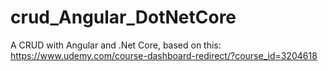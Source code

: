 # crud_Angular_DotNetCore
A CRUD with Angular and .Net Core, based on this: https://www.udemy.com/course-dashboard-redirect/?course_id=3204618
